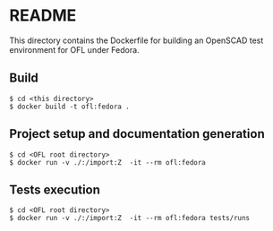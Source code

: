 # README

This directory contains the Dockerfile for building an OpenSCAD test environment
for OFL under Fedora.

## Build

    $ cd <this directory>
    $ docker build -t ofl:fedora .

## Project setup and documentation generation

    $ cd <OFL root directory>
    $ docker run -v ./:/import:Z  -it --rm ofl:fedora

## Tests execution

    $ cd <OFL root directory>
    $ docker run -v ./:/import:Z  -it --rm ofl:fedora tests/runs
